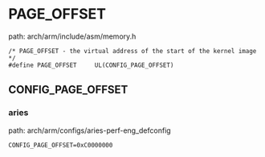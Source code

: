 PAGE_OFFSET
========================================

path: arch/arm/include/asm/memory.h
```
/* PAGE_OFFSET - the virtual address of the start of the kernel image */
#define PAGE_OFFSET		UL(CONFIG_PAGE_OFFSET)
```

CONFIG_PAGE_OFFSET
----------------------------------------

### aries

path: arch/arm/configs/aries-perf-eng_defconfig
```
CONFIG_PAGE_OFFSET=0xC0000000
```
